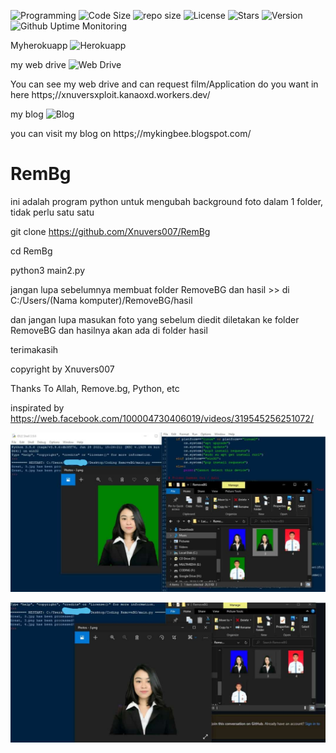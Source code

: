 ![Programming](https://img.shields.io/github/languages/top/Xnuvers007/RemBg?color=red&logo=python&logoColor=orange "python")
![Code Size](https://img.shields.io/github/languages/code-size/xnuvers007/RemBg "code size")
![repo size](https://img.shields.io/github/repo-size/xnuvers007/RemBg?color=green "Repo Size")
![License](https://img.shields.io/github/license/xnuvers007/RemBg?color=blue&logo=samsung&logoColor=red&style=plastic "License")
![Stars](https://img.shields.io/github/stars/xnuvers007?affiliations=OWNER&color=blue&label=github&logo=github&logoColor=blue&style=social "My Stars")
![Version](https://img.shields.io/github/v/tag/xnuvers007/RemBg "Tag Version")
![Github Uptime Monitoring](https://img.shields.io/uptimerobot/ratio/m789702694-8f731923aae2b25359d5ae56 "My github monitoring")

Myherokuapp ![Herokuapp](https://img.shields.io/uptimerobot/ratio/m789702776-4d37fcaadf8744cce28de867 "My Heroku")

my web drive ![Web Drive](https://img.shields.io/uptimerobot/ratio/m789702778-e5b55caf98c8a6e1165d9edf "My Web Drive")

You can see my web drive and can request film/Application do you want in here https;//xnuversxploit.kanaoxd.workers.dev/

my blog ![Blog](https://img.shields.io/uptimerobot/ratio/m789702782-6cb86851174ea35bb725892a "my blog")

you can visit my blog on https;//mykingbee.blogspot.com/

# RemBg
ini adalah program python untuk mengubah background foto dalam 1 folder, tidak perlu satu satu

git clone https://github.com/Xnuvers007/RemBg

cd RemBg

python3 main2.py

jangan lupa sebelumnya membuat folder RemoveBG dan hasil >> di C:/Users/(Nama komputer)/RemoveBG/hasil

dan jangan lupa masukan foto yang sebelum diedit diletakan ke folder RemoveBG dan hasilnya akan ada di folder hasil

terimakasih

copyright by Xnuvers007

Thanks To Allah, Remove.bg, Python, etc

inspirated by https://web.facebook.com/100004730406019/videos/319545256251072/

![Image 1](https://github.com/Xnuvers007/RemBg/blob/main/image/image2%20(1).jpg "gambar")

![Image 2](https://github.com/Xnuvers007/RemBg/blob/main/image/image2%20(2).jpg "gambar2")
